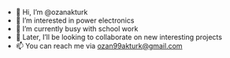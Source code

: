 - 👋 Hi, I’m @ozanakturk
- 👀 I’m interested in power electronics
- 🌱 I’m currently busy with school work
- 💞️ Later, I’ll be looking to collaborate on new interesting projects
- 📫 You can reach me via ozan99akturk@gmail.com

<!---
ozanakturk/ozanakturk is a ✨ special ✨ repository because its `README.md` (this file) appears on your GitHub profile.
You can click the Preview link to take a look at your changes.
--->
